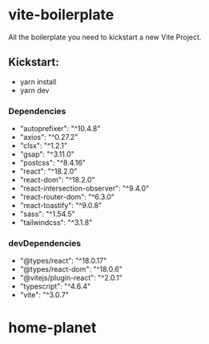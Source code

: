 # vite-boilerplate
All the boilerplate you need to kickstart a new Vite Project.

## Kickstart:

- yarn install
- yarn dev

### Dependencies

- "autoprefixer": "^10.4.8"
- "axios": "^0.27.2"
- "clsx": "^1.2.1"
- "gsap": "^3.11.0"
- "postcss": "^8.4.16"
- "react": "^18.2.0"
- "react-dom": "^18.2.0"
- "react-intersection-observer": "^9.4.0"
- "react-router-dom": "^6.3.0"
- "react-toastify": "^9.0.8"
- "sass": "^1.54.5"
- "tailwindcss": "^3.1.8"


### devDependencies

- "@types/react": "^18.0.17"
- "@types/react-dom": "^18.0.6"
- "@vitejs/plugin-react": "^2.0.1"
- "typescript": "^4.6.4"
- "vite": "^3.0.7"
# home-planet
